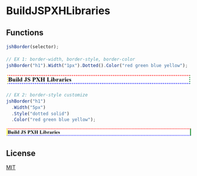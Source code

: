 # BuildJSPXHLibraries

## Functions

```javascript
jshBorder(selector);

// EX 1: border-width, border-style, border-color
jshBorder("h1").Width("1px").Dotted().Color("red green blue yellow");
```

![EX 1](./assets/imgs/borders/ex1.PNG)

```javascript
// EX 2: border-style customize
jshBorder("h1")
  .Width("5px")
  .Style("dotted solid")
  .Color("red green blue yellow");
```

![EX 1](./assets/imgs/borders/ex2.PNG)

## License

[MIT](https://choosealicense.com/licenses/mit/)
